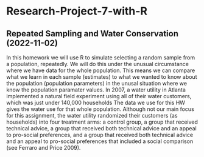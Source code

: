 # Research-Project-7-with-R

## Repeated Sampling and Water Conservation (2022-11-02)

In this homework we will use R to simulate selecting a random sample from a population, repeatedly. We
will do this under the unusual circumstance where we have data for the whole population. This means we
can compare what we learn in each sample (estimates) to what we wanted to know about the population
(population parameters) in the unusal situation where we know the population paramater values.
In 2007, a water utility in Atlanta implemented a natural field experiment using all of their water customers,
which was just under 140,000 households The data we use for this HW gives the water use for that whole
population. Although not our main focus for this assignment, the water utility randomized their customers
(as households) into four treatment arms: a control group, a group that received technical advice, a group
that received both technical advice and an appeal to pro-social preferences, and a group that received both
technical advice and an appeal to pro-social preferences that included a social comparison (see Ferraro and
Price 2009). 
